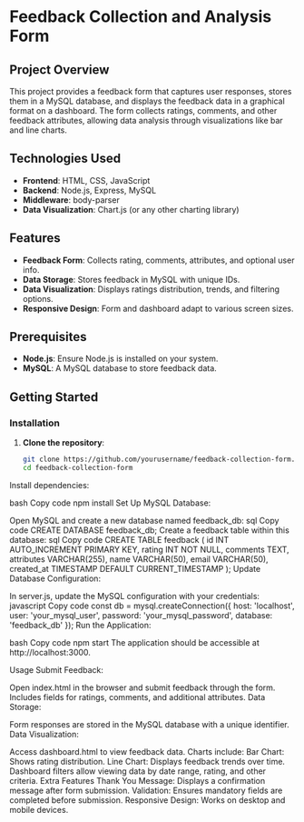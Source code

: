 # Feedback Collection and Analysis Form

## Project Overview
This project provides a feedback form that captures user responses, stores them in a MySQL database, and displays the feedback data in a graphical format on a dashboard. The form collects ratings, comments, and other feedback attributes, allowing data analysis through visualizations like bar and line charts.

## Technologies Used
- **Frontend**: HTML, CSS, JavaScript
- **Backend**: Node.js, Express, MySQL
- **Middleware**: body-parser
- **Data Visualization**: Chart.js (or any other charting library)

## Features
- **Feedback Form**: Collects rating, comments, attributes, and optional user info.
- **Data Storage**: Stores feedback in MySQL with unique IDs.
- **Data Visualization**: Displays ratings distribution, trends, and filtering options.
- **Responsive Design**: Form and dashboard adapt to various screen sizes.

## Prerequisites
- **Node.js**: Ensure Node.js is installed on your system.
- **MySQL**: A MySQL database to store feedback data.

## Getting Started

### Installation

1. **Clone the repository**:
   ```bash
   git clone https://github.com/yourusername/feedback-collection-form.git
   cd feedback-collection-form
Install dependencies:

bash
Copy code
npm install
Set Up MySQL Database:

Open MySQL and create a new database named feedback_db:
sql
Copy code
CREATE DATABASE feedback_db;
Create a feedback table within this database:
sql
Copy code
CREATE TABLE feedback (
  id INT AUTO_INCREMENT PRIMARY KEY,
  rating INT NOT NULL,
  comments TEXT,
  attributes VARCHAR(255),
  name VARCHAR(50),
  email VARCHAR(50),
  created_at TIMESTAMP DEFAULT CURRENT_TIMESTAMP
);
Update Database Configuration:

In server.js, update the MySQL configuration with your credentials:
javascript
Copy code
const db = mysql.createConnection({
  host: 'localhost',
  user: 'your_mysql_user',
  password: 'your_mysql_password',
  database: 'feedback_db'
});
Run the Application:

bash
Copy code
npm start
The application should be accessible at http://localhost:3000.

Usage
Submit Feedback:

Open index.html in the browser and submit feedback through the form.
Includes fields for ratings, comments, and additional attributes.
Data Storage:

Form responses are stored in the MySQL database with a unique identifier.
Data Visualization:

Access dashboard.html to view feedback data. Charts include:
Bar Chart: Shows rating distribution.
Line Chart: Displays feedback trends over time.
Dashboard filters allow viewing data by date range, rating, and other criteria.
Extra Features
Thank You Message: Displays a confirmation message after form submission.
Validation: Ensures mandatory fields are completed before submission.
Responsive Design: Works on desktop and mobile devices.
